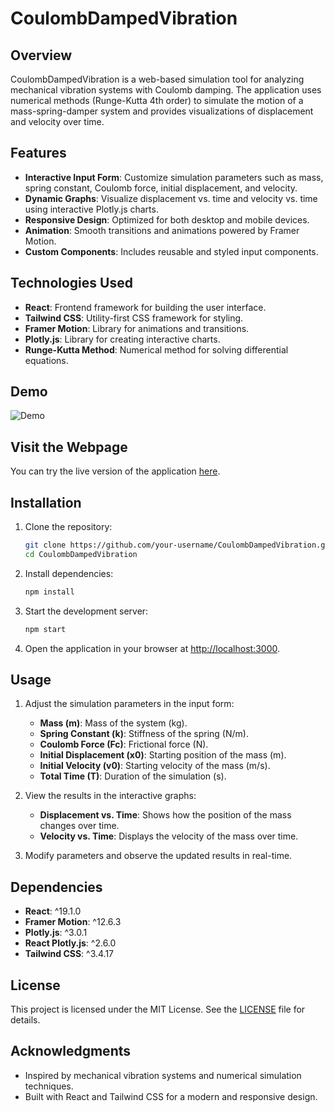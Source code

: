 # CoulombDampedVibration

## Overview

CoulombDampedVibration is a web-based simulation tool for analyzing mechanical vibration systems with Coulomb damping. The application uses numerical methods (Runge-Kutta 4th order) to simulate the motion of a mass-spring-damper system and provides visualizations of displacement and velocity over time.

## Features

- **Interactive Input Form**: Customize simulation parameters such as mass, spring constant, Coulomb force, initial displacement, and velocity.
- **Dynamic Graphs**: Visualize displacement vs. time and velocity vs. time using interactive Plotly.js charts.
- **Responsive Design**: Optimized for both desktop and mobile devices.
- **Animation**: Smooth transitions and animations powered by Framer Motion.
- **Custom Components**: Includes reusable and styled input components.

## Technologies Used

- **React**: Frontend framework for building the user interface.
- **Tailwind CSS**: Utility-first CSS framework for styling.
- **Framer Motion**: Library for animations and transitions.
- **Plotly.js**: Library for creating interactive charts.
- **Runge-Kutta Method**: Numerical method for solving differential equations.

## Demo

![Demo](demo.gif)

## Visit the Webpage

You can try the live version of the application [here](https://your-deployment-url.com).

## Installation

1. Clone the repository:
   ```bash
   git clone https://github.com/your-username/CoulombDampedVibration.git
   cd CoulombDampedVibration
   ```

2. Install dependencies:
    ```bash
    npm install
    ```

3. Start the development server:
    ```bash
    npm start
    ```

4. Open the application in your browser at [http://localhost:3000](http://localhost:3000).

## Usage

1. Adjust the simulation parameters in the input form:
    - **Mass (m)**: Mass of the system (kg).
    - **Spring Constant (k)**: Stiffness of the spring (N/m).
    - **Coulomb Force (Fc)**: Frictional force (N).
    - **Initial Displacement (x0)**: Starting position of the mass (m).
    - **Initial Velocity (v0)**: Starting velocity of the mass (m/s).
    - **Total Time (T)**: Duration of the simulation (s).

2. View the results in the interactive graphs:
    - **Displacement vs. Time**: Shows how the position of the mass changes over time.
    - **Velocity vs. Time**: Displays the velocity of the mass over time.

3. Modify parameters and observe the updated results in real-time.

## Dependencies

- **React**: ^19.1.0
- **Framer Motion**: ^12.6.3
- **Plotly.js**: ^3.0.1
- **React Plotly.js**: ^2.6.0
- **Tailwind CSS**: ^3.4.17

## License

This project is licensed under the MIT License. See the [LICENSE](./LICENSE) file for details.

## Acknowledgments

- Inspired by mechanical vibration systems and numerical simulation techniques.
- Built with React and Tailwind CSS for a modern and responsive design.